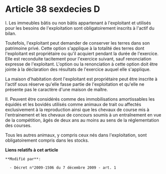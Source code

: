 # Article 38 sexdecies D

I. Les immeubles bâtis ou non bâtis appartenant à l'exploitant et utilisés pour les besoins de l'exploitation sont
obligatoirement inscrits à l'actif du bilan.

Toutefois, l'exploitant peut demander de conserver les terres dans son patrimoine privé. Cette option s'applique à la
totalité des terres dont l'exploitant est propriétaire ou qu'il acquiert pendant la durée de l'exercice. Elle est reconduite
tacitement pour l'exercice suivant, sauf renonciation expresse de l'exploitant. L'option ou la renonciation à cette option
doit être jointe à la déclaration des résultats de l'exercice auquel elle s'applique.

La maison d'habitation dont l'exploitant est propriétaire peut être inscrite à l'actif sous réserve qu'elle fasse partie de
l'exploitation et qu'elle ne présente pas le caractère d'une maison de maître.

II. Peuvent être considérés comme des immobilisations amortissables les équidés et les bovidés utilisés comme animaux de
trait ou affectés exclusivement à la reproduction ainsi que les chevaux de course mis à l'entrainement et les chevaux de
concours soumis à un entraînement en vue de la compétition, âgés de deux ans au moins au sens de la réglementation des
courses.

Tous les autres animaux, y compris ceux nés dans l'exploitation, sont obligatoirement compris dans les stocks.

**Liens relatifs à cet article**

	**Modifié par**:

	  - Décret n°2009-1506 du 7 décembre 2009 - art. 1

